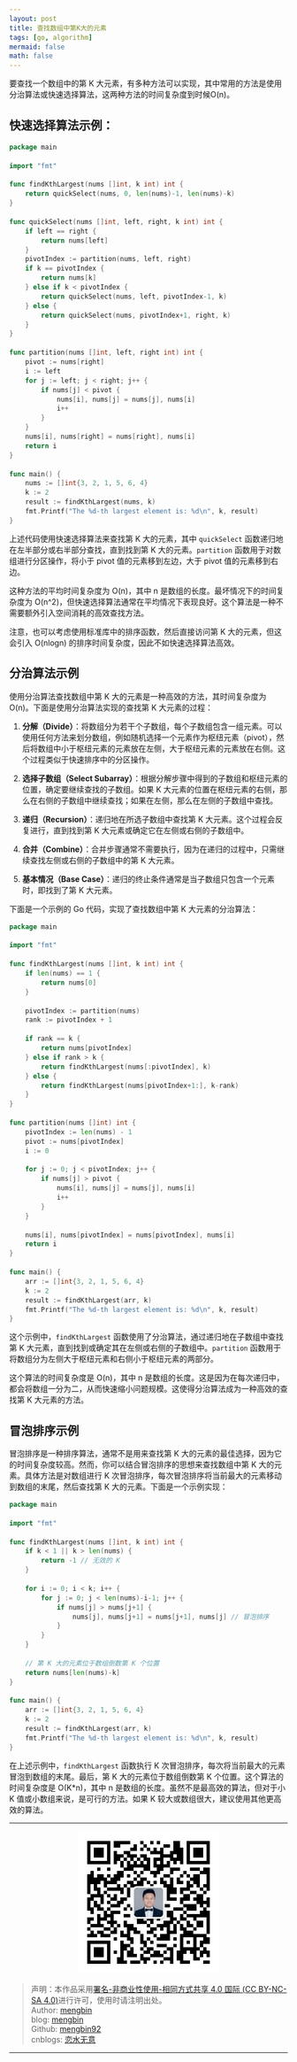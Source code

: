 ```yaml
---
layout: post
title: 查找数组中第K大的元素
tags: [go, algorithm]
mermaid: false
math: false
---  
```


要查找一个数组中的第 K 大元素，有多种方法可以实现，其中常用的方法是使用分治算法或快速选择算法，这两种方法的时间复杂度到时候O(n)。

## 快速选择算法示例：

```go
package main

import "fmt"

func findKthLargest(nums []int, k int) int {
    return quickSelect(nums, 0, len(nums)-1, len(nums)-k)
}

func quickSelect(nums []int, left, right, k int) int {
    if left == right {
        return nums[left]
    }
    pivotIndex := partition(nums, left, right)
    if k == pivotIndex {
        return nums[k]
    } else if k < pivotIndex {
        return quickSelect(nums, left, pivotIndex-1, k)
    } else {
        return quickSelect(nums, pivotIndex+1, right, k)
    }
}

func partition(nums []int, left, right int) int {
    pivot := nums[right]
    i := left
    for j := left; j < right; j++ {
        if nums[j] < pivot {
            nums[i], nums[j] = nums[j], nums[i]
            i++
        }
    }
    nums[i], nums[right] = nums[right], nums[i]
    return i
}

func main() {
    nums := []int{3, 2, 1, 5, 6, 4}
    k := 2
    result := findKthLargest(nums, k)
    fmt.Printf("The %d-th largest element is: %d\n", k, result)
}
```

上述代码使用快速选择算法来查找第 K 大的元素，其中 `quickSelect` 函数递归地在左半部分或右半部分查找，直到找到第 K 大的元素。`partition` 函数用于对数组进行分区操作，将小于 pivot 值的元素移到左边，大于 pivot 值的元素移到右边。

这种方法的平均时间复杂度为 O(n)，其中 n 是数组的长度。最坏情况下的时间复杂度为 O(n^2)，但快速选择算法通常在平均情况下表现良好。这个算法是一种不需要额外引入空间消耗的高效查找方法。

注意，也可以考虑使用标准库中的排序函数，然后直接访问第 K 大的元素，但这会引入 O(nlogn) 的排序时间复杂度，因此不如快速选择算法高效。

## 分治算法示例

使用分治算法查找数组中第 K 大的元素是一种高效的方法，其时间复杂度为 O(n)。下面是使用分治算法实现的查找第 K 大元素的过程：

1. **分解（Divide）**：将数组分为若干个子数组，每个子数组包含一组元素。可以使用任何方法来划分数组，例如随机选择一个元素作为枢纽元素（pivot），然后将数组中小于枢纽元素的元素放在左侧，大于枢纽元素的元素放在右侧。这个过程类似于快速排序中的分区操作。

2. **选择子数组（Select Subarray）**：根据分解步骤中得到的子数组和枢纽元素的位置，确定要继续查找的子数组。如果 K 大元素的位置在枢纽元素的右侧，那么在右侧的子数组中继续查找；如果在左侧，那么在左侧的子数组中查找。

3. **递归（Recursion）**：递归地在所选子数组中查找第 K 大元素。这个过程会反复进行，直到找到第 K 大元素或确定它在左侧或右侧的子数组中。

4. **合并（Combine）**：合并步骤通常不需要执行，因为在递归的过程中，只需继续查找左侧或右侧的子数组中的第 K 大元素。

5. **基本情况（Base Case）**：递归的终止条件通常是当子数组只包含一个元素时，即找到了第 K 大元素。

下面是一个示例的 Go 代码，实现了查找数组中第 K 大元素的分治算法：

```go
package main

import "fmt"

func findKthLargest(nums []int, k int) int {
    if len(nums) == 1 {
        return nums[0]
    }

    pivotIndex := partition(nums)
    rank := pivotIndex + 1

    if rank == k {
        return nums[pivotIndex]
    } else if rank > k {
        return findKthLargest(nums[:pivotIndex], k)
    } else {
        return findKthLargest(nums[pivotIndex+1:], k-rank)
    }
}

func partition(nums []int) int {
    pivotIndex := len(nums) - 1
    pivot := nums[pivotIndex]
    i := 0

    for j := 0; j < pivotIndex; j++ {
        if nums[j] > pivot {
            nums[i], nums[j] = nums[j], nums[i]
            i++
        }
    }

    nums[i], nums[pivotIndex] = nums[pivotIndex], nums[i]
    return i
}

func main() {
    arr := []int{3, 2, 1, 5, 6, 4}
    k := 2
    result := findKthLargest(arr, k)
    fmt.Printf("The %d-th largest element is: %d\n", k, result)
}
```

这个示例中，`findKthLargest` 函数使用了分治算法，通过递归地在子数组中查找第 K 大元素，直到找到或确定其在左侧或右侧的子数组中。`partition` 函数用于将数组分为左侧大于枢纽元素和右侧小于枢纽元素的两部分。

这个算法的时间复杂度是 O(n)，其中 n 是数组的长度。这是因为在每次递归中，都会将数组一分为二，从而快速缩小问题规模。这使得分治算法成为一种高效的查找第 K 大元素的方法。

## 冒泡排序示例

冒泡排序是一种排序算法，通常不是用来查找第 K 大的元素的最佳选择，因为它的时间复杂度较高。然而，你可以结合冒泡排序的思想来查找数组中第 K 大的元素。具体方法是对数组进行 K 次冒泡排序，每次冒泡排序将当前最大的元素移动到数组的末尾，然后查找第 K 大的元素。下面是一个示例实现：

```go
package main

import "fmt"

func findKthLargest(nums []int, k int) int {
    if k < 1 || k > len(nums) {
        return -1 // 无效的 K
    }

    for i := 0; i < k; i++ {
        for j := 0; j < len(nums)-i-1; j++ {
            if nums[j] > nums[j+1] {
                nums[j], nums[j+1] = nums[j+1], nums[j] // 冒泡排序
            }
        }
    }

    // 第 K 大的元素位于数组倒数第 K 个位置
    return nums[len(nums)-k]
}

func main() {
    arr := []int{3, 2, 1, 5, 6, 4}
    k := 2
    result := findKthLargest(arr, k)
    fmt.Printf("The %d-th largest element is: %d\n", k, result)
}
```

在上述示例中，`findKthLargest` 函数执行 K 次冒泡排序，每次将当前最大的元素冒泡到数组的末尾。最后，第 K 大的元素位于数组倒数第 K 个位置。这个算法的时间复杂度是 O(K*n)，其中 n 是数组的长度。虽然不是最高效的算法，但对于小 K 值或小数组来说，是可行的方法。如果 K 较大或数组很大，建议使用其他更高效的算法。

---

<div align="center">
  <img src="../img/qrcode_wechat.jpg" alt="孟斯特">
</div>

> 声明：本作品采用[署名-非商业性使用-相同方式共享 4.0 国际 (CC BY-NC-SA 4.0)](https://creativecommons.org/licenses/by-nc-sa/4.0/deed.zh)进行许可，使用时请注明出处。  
> Author: [mengbin](mengbin1992@outlook.com)  
> blog: [mengbin](https://mengbin.top)  
> Github: [mengbin92](https://mengbin92.github.io/)  
> cnblogs: [恋水无意](https://www.cnblogs.com/lianshuiwuyi/)  

---
